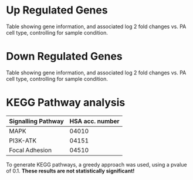 # Up Regulated Genes
Table showing gene information, and associated log 2 fold changes vs. PA cell type, controlling for sample condition.

# Down Regulated Genes
Table showing gene information, and associated log 2 fold changes vs. PA cell type, controlling for sample condition. 

# KEGG Pathway analysis
| Signalling Pathway | HSA acc. number |
|--------------------|-----------------|
| MAPK               | 04010           |
| PI3K-ATK           | 04151           |
| Focal Adhesion     | 04510           |

To generate KEGG pathways, a greedy approach was used, using a pvalue of 0.1. **These results are not statistically significant!**
